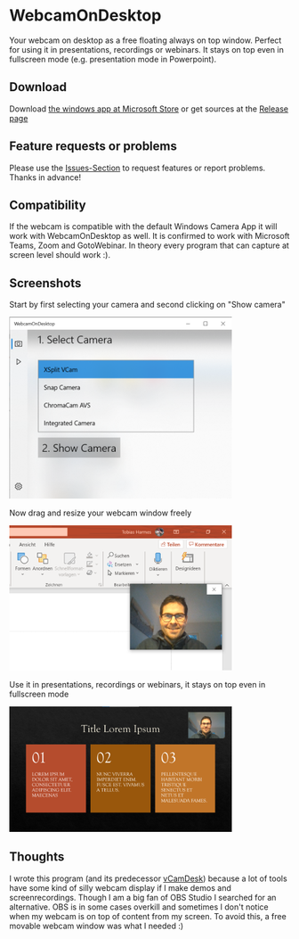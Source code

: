 # WebcamOnDesktop
Your webcam on desktop as a free floating always on top window. Perfect for using it in presentations, recordings or webinars. It stays on top even in fullscreen mode (e.g. presentation mode in Powerpoint).

## Download
Download [the windows app at Microsoft Store](https://www.microsoft.com/store/productId/9NWR1L09C54Z) or get sources at the [Release page](https://github.com/tharmes42/WebcamOnDesktop/releases/latest)

## Feature requests or problems
Please use the [Issues-Section](https://github.com/tharmes42/WebcamOnDesktop/issues) to request features or report problems. Thanks in advance!

## Compatibility
If the webcam is compatible with the default Windows Camera App it will work with WebcamOnDesktop as well. It is confirmed to work with Microsoft Teams, Zoom and GotoWebinar. In theory every program that can capture at screen level should work :). 

## Screenshots
Start by first selecting your camera and second clicking on "Show camera"

<img src="https://github.com/tharmes42/WebcamOnDesktop/blob/master/pagecontent/WebcamOnDesktop_Screen1.png" alt="Select media source" width="400"/>


Now drag and resize your webcam window freely

<img src="https://github.com/tharmes42/WebcamOnDesktop/blob/master/pagecontent/WebcamOnDesktop_Screen2.png" alt="Drag and resize your webcam window freely" width="400"/>


Use it in presentations, recordings or webinars, it stays on top even in fullscreen mode

<img src="https://github.com/tharmes42/WebcamOnDesktop/blob/master/pagecontent/WebcamOnDesktop_Screen3.png" alt="Use it in presentations, recordings or webinars" width="400"/>

## Thoughts
I wrote this program (and its predecessor [vCamDesk](https://github.com/tharmes42/vCamDesk)) because a lot of tools have some kind of silly webcam display if I make demos and screenrecordings. Though I am a big fan of OBS Studio I searched for an alternative. OBS is in some cases overkill and sometimes I don't notice when my webcam is on top of content from my screen. To avoid this, a free movable webcam window was what I needed :)
